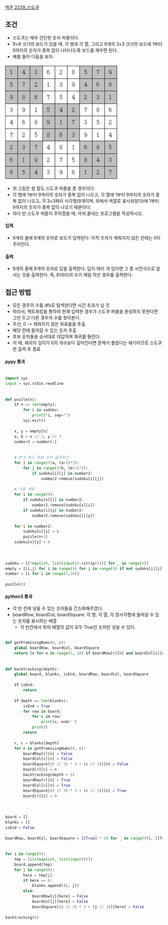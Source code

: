

[백준 2239_스도쿠](https://www.acmicpc.net/problem/2239)


## 조건

- 스도쿠는 매우 간단한 숫자 퍼즐이다. 
- 9×9 크기의 보드가 있을 때, 각 행과 각 열, 그리고 9개의 3×3 크기의 보드에 1부터 9까지의 숫자가 중복 없이 나타나도록 보드를 채우면 된다. 
- 예를 들어 다음을 보자.

![](assets/Pasted%20image%2020230129150536.png)

- 위 그림은 참 잘도 스도쿠 퍼즐을 푼 경우이다. 
- 각 행에 1부터 9까지의 숫자가 중복 없이 나오고, 각 열에 1부터 9까지의 숫자가 중복 없이 나오고, 각 3×3짜리 사각형(9개이며, 위에서 색깔로 표시되었다)에 1부터 9까지의 숫자가 중복 없이 나오기 때문이다.
- 하다 만 스도쿠 퍼즐이 주어졌을 때, 마저 끝내는 프로그램을 작성하시오.


#### 입력

- 9개의 줄에 9개의 숫자로 보드가 입력된다. 아직 숫자가 채워지지 않은 칸에는 0이 주어진다.


#### 출력

- 9개의 줄에 9개의 숫자로 답을 출력한다. 답이 여러 개 있다면 그 중 사전식으로 앞서는 것을 출력한다. 즉, 81자리의 수가 제일 작은 경우를 출력한다.


## 접근 방법

- 모든 경우의 수를 dfs로 탐색한다면 시간 초과가 날 것
- 따라서, 백트래킹을 통하여 현재 입력한 경우가 스도쿠 퍼즐을 완성하지 못한다면 그만 두고 다른 경우의 수를 찾아본다.
- 우선, 0 -> 채워지지 않은 좌표들을 추출
- 해당 칸에 들어갈 수 있는 숫자 추출
- 후보 숫자들을 순서대로 대입하며 재귀를 돌린다.
- 이 때, 재귀의 깊이가 0의 개수보다 깊어진다면 문제가 풀렸다는 얘기이므로 스도쿠 판 출력 후 종료


#### **pypy 통과**

```python

import sys
input = sys.stdin.readline


def puzzle(n):
    if n == len(empty):
        for i in sudoku:
            print(*i, sep="")
        sys.exit()

    x, y = empty[n]
    a, b = x // 3, y // 3
    number2 = number[:]


    # 3*3 박스 후보 숫자 골라주기
    for i in range(3*a, (a+1)*3):
        for j in range(3*b, (b+1)*3):
            if sudoku[i][j] in number2:
                number2.remove(sudoku[i][j])

    # 가로 세로
    for i in range(9):
        if sudoku[x][i] in number2:
            number2.remove(sudoku[x][i])
        if sudoku[i][y] in number2:
            number2.remove(sudoku[i][y])

    for i in number2:
        sudoku[x][y] = i
        puzzle(n+1)
    sudoku[x][y] = 0



sudoku = [[*map(int, list(input().rstrip()))] for _ in range(9)]
empty = [(i,j) for i in range(9) for j in range(9) if not sudoku[i][j]]
number = [i for i in range(1,10)]

puzzle(0)
```



#### **python3 통과**

- 각 빈 칸에 넣을 수 있는 숫자들을 간소화해주었다.
- boardRow, boardCol, boardSquare: 각 행, 각 열, 각 정사각형에 들어갈 수 있는 숫자를 표시하는 배열
    -  각 빈칸에서 위의 배열의 값이 모두 True인 숫자만 넣을 수 있다.

```python

def getPromisingNums(r, c):  
    global boardRow, boardCol, boardSquare  
    return [n for n in range(1, 10) if boardRow[r][n] and boardCol[c][n] and boardSquare[(r // 3) * 3 + (c // 3)][n]]  
  
  
def backtracking(depth):  
    global board, blanks, isEnd, boardRow, boardCol, boardSquare  
  
    if isEnd:  
        return  
  
    if depth == len(blanks):  
        isEnd = True  
        for row in board:  
            for x in row:  
                print(x, end='')  
            print()  
        return  
  
    r, c = blanks[depth]  
    for n in getPromisingNums(r, c):  
        boardRow[r][n] = False  
        boardCol[c][n] = False  
        boardSquare[(r // 3) * 3 + (c // 3)][n] = False  
        board[r][c] = n  
        backtracking(depth + 1)  
        boardRow[r][n] = True  
        boardCol[c][n] = True  
        boardSquare[(r // 3) * 3 + (c // 3)][n] = True  
        board[r][c] = 0  
  
  
  
board = []  
blanks = []  
isEnd = False  
  
boardRow, boardCol, boardSquare = [[True] * 10 for _ in range(9)], [[True] * 10 for _ in range(9)], [[True] * 10 for  
                                                                                                     _ in range(9)]  
  
for i in range(9):  
    tmp = list(map(int, list(input())))  
    board.append(tmp)  
    for j in range(9):  
        here = tmp[j]  
        if here == 0:  
            blanks.append((i, j))  
        else:  
            boardRow[i][here] = False  
            boardCol[j][here] = False  
            boardSquare[(i // 3) * 3 + (j // 3)][here] = False  
  
backtracking(0)

```